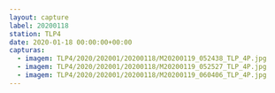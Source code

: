 ```yaml
---
layout: capture
label: 20200118
station: TLP4
date: 2020-01-18 00:00:00+00:00
capturas:
  - imagem: TLP4/2020/202001/20200118/M20200119_052438_TLP_4P.jpg
  - imagem: TLP4/2020/202001/20200118/M20200119_052527_TLP_4P.jpg
  - imagem: TLP4/2020/202001/20200118/M20200119_060406_TLP_4P.jpg
---
```

